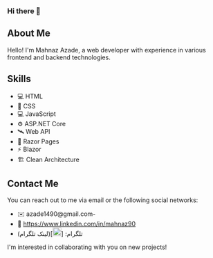### Hi there 👋
##
## About Me
Hello! I'm Mahnaz Azade, a web developer with experience in various frontend and backend technologies.

## Skills
- 💻 HTML
- 🎨 CSS
- 💻 JavaScript
- ⚙️ ASP.NET Core
- 🛰️ Web API
- 📄 Razor Pages
- ⚡ Blazor
- 🏗️ Clean Architecture

## Contact Me
You can reach out to me via email or the following social networks:

- ✉️ azade1490@gmail.com-
- 🔗 https://www.linkedin.com/in/mahnaz90
- تلگرام: [<img src="telegram_icon.png" width="20px"/>](لینک تلگرام)


I'm interested in collaborating with you on new projects!
